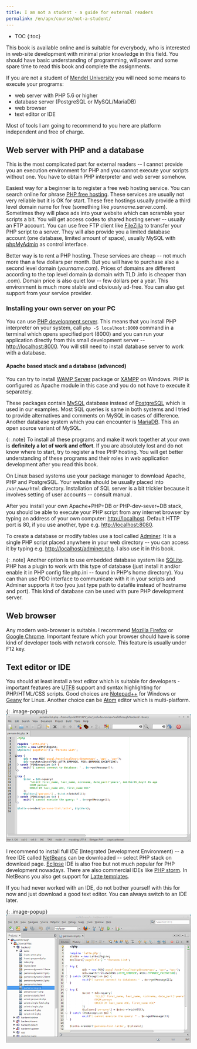 ```yaml
---
title: I am not a student - a guide for external readers
permalink: /en/apv/course/not-a-student/
---
```


* TOC
{:toc}

This book is available online and is suitable for everybody, who is interested in web-site development with
minimal prior knowledge in this field. You should have basic understanding of programming, willpower and some
spare time to read this book and complete the assignments.

If you are not a student of [Mendel University](http://www.mendelu.cz) you will need some means to execute
your programs:

- web server with PHP 5.6 or higher
- database server (PostgreSQL or MySQL/MariaDB)
- web browser
- text editor or IDE

Most of tools I am going to recommend to you here are platform independent and free of charge.

## Web server with PHP and a database
This is the most complicated part for external readers -- I cannot provide you an execution environment for
PHP and you cannot execute your scripts without one. You have to obtain PHP interpreter and web server somehow.

Easiest way for a beginner is to register a free web hosting service. You can search online for phrase
[PHP free hosting](https://www.google.com/search?q=php+free+hosting). These services are usually not very
reliable but it is OK for start. These free hostings usually provide a third level domain name for free
(something like *yourname*.server.com). Sometimes they will place ads into your website which can scramble
your scripts a bit. You will get access codes to shared hosting server -- usually an FTP account. You can use
free FTP client like [FileZilla](https://filezilla-project.org/) to transfer your PHP script to a server.
They will also provide you a limited database account (one database, limited amount of space), usually MySQL
with [phpMyAdmin](https://www.phpmyadmin.net/) as control interface.

Better way is to rent a PHP hosting. These services are cheap -- not much more than a few dollars per month.
But you will have to purchase also a second level domain (*yourname*.com). Prices of domains are different
according to the top level domain (a domain with TLD .info is cheaper than .com). Domain price is also quiet
low -- few dollars per a year. This environment is much more stable and obviously ad-free. You can also get
support from your service provider.

### Installing your own server on your PC
You can use [PHP development server](http://php.net/manual/en/features.commandline.webserver.php). This means that
you install PHP interpreter on your system, call `php -S localhost:8000` command in a terminal which opens specified
port (8000) and you can run your application directly from this small development server -- [http://localhost:8000](http://localhost:8000).
You will still need to install database server to work with a database.

#### Apache based stack and a database (advanced)
You can try to install [WAMP Server](http://www.wampserver.com) package or [XAMPP](https://www.apachefriends.org)
on Windows. PHP is configured as Apache module in this case and you do not have to execute it separately.

These packages contain [MySQL](https://www.mysql.com/) database instead of [PostgreSQL](https://www.postgresql.org/)
which is used in our examples. Most SQL queries is same in both systems and I tried to provide alternatives
and comments on MySQL in cases of difference. Another database system which you can encounter is
[MariaDB](https://mariadb.org/). This an open source variant of MySQL.

{: .note}
To install all these programs and make it work together at your own is **definitely a lot of work and effort**.
If you are absolutely lost and do not know where to start, try to register a free PHP hosting. You will get
better understanding of these programs and their roles in web application development after you read this book.

On Linux based systems use your package manager to download Apache, PHP and PostgreSQL. Your website should be 
usually placed into `/var/www/html` directory. Installation of SQL server is a bit trickier because it
involves setting of user accounts -- consult manual.

After you install your own Apache+PHP+DB or PHP-dev-sever+DB stack, you should be able to execute your PHP script
from any internet browser by typing an address of your own computer: [http://localhost](http://localhost).
Default HTTP port is 80, if you use another, type e.g. [http://localhost:8080](http://localhost:8080).

To create a database or modify tables use a tool called [Adminer](https://www.adminer.org/). It is a single PHP
script placed anywhere in your web directory -- you can access it by typing e.g. [http://localhost/adminer.php](http://localhost/adminer.php).
I also use it in this book.

{: .note}
Another option is to use embedded database system like [SQLite](https://sqlite.org/). PHP has a plugin to work
with this type of database (just install it and/or enable it in PHP config file php.ini -- found in PHP's home directory).
You can than use PDO interface to communicate with it in your scripts and Adminer supports it too (you
just type path to datafile instead of hostname and port). This kind of database can be used with pure PHP
development server.

## Web browser
Any modern web-browser is suitable. I recommend [Mozilla Firefox](https://www.mozilla.org/en-US/firefox/new/) or
[Google Chrome](https://www.google.com/chrome/). Important feature which your browser should have
is some kind of developer tools with network console. This feature is usually under F12 key.

## Text editor or IDE
You should at least install a text editor which is suitable for developers - important features are
[UTF8](https://en.wikipedia.org/wiki/UTF-8) support and syntax highlighting for PHP/HTML/CSS scripts.
Good choices are [Notepad++](https://notepad-plus-plus.org/) for Windows or [Geany](https://www.geany.org/)
for Linux. Another choice can be [Atom](https://atom.io/) editor which is multi-platform.

{: .image-popup}
![Geany](/en/apv/course/geany.png)

I recommend to install full *IDE* (Integrated Development Environment) -- a free IDE called
[NetBeans](https://netbeans.org/) can be downloaded -- select PHP stack on download page.
[Eclipse](http://www.eclipse.org) IDE is also free but not much popular for PHP development
nowadays. There are also commercial IDEs like [PHP storm](https://www.jetbrains.com/phpstorm/).
In NetBeans you also get support for [Latte templates](/en/apv/walkthrough/templates).

If you had never worked with an IDE, do not bother yourself with this for now and just download a
good text editor. You can always switch to an IDE later.

{: .image-popup}
![NetBeans](/en/apv/course/netbeans.png)
